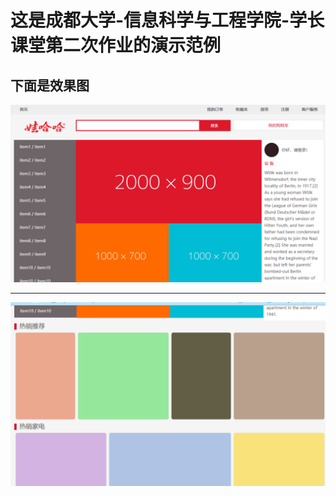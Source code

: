 # 这是成都大学-信息科学与工程学院-学长课堂第二次作业的演示范例
## 下面是效果图
![效果图](./img/read/read1.png)
***
![效果图](./img/read/read2.png)